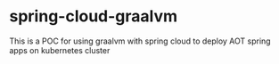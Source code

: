 # spring-cloud-graalvm
This is a POC for using graalvm with spring cloud to deploy AOT spring apps on kubernetes cluster
